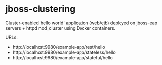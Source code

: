 # jboss-clustering
Cluster-enabled 'hello world' application (web/ejb) deployed on jboss-eap servers + httpd mod_cluster using Docker containers.

URLs:
- http://localhost:9980/example-app/rest/hello
- http://localhost:9980/example-app/stateless/hello
- http://localhost:9980/example-app/stateful/hello

